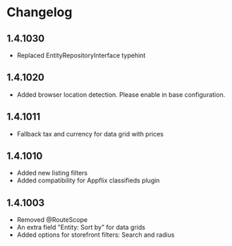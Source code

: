 # Changelog

## 1.4.1030

* Replaced EntityRepositoryInterface typehint

## 1.4.1020

* Added browser location detection. Please enable in base configuration.

## 1.4.1011

* Fallback tax and currency for data grid with prices

## 1.4.1010

* Added new listing filters
* Added compatibility for Appflix classifieds plugin

## 1.4.1003

* Removed @RouteScope
* An extra field "Entity: Sort by" for data grids
* Added options for storefront filters: Search and radius
